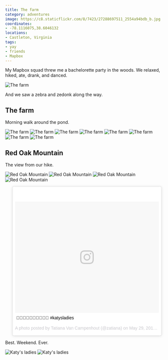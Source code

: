 ```yaml
---
title: The farm
category: adventures
image: https://c8.staticflickr.com/8/7423/27288697511_2554a94bdb_b.jpg
coordinates:
- -78.1116075,38.6046132
locations:
- Castleton, Virginia
tags:
- yay
- friends
- Mapbox
---
```


My Mapbox squad threw me a bachelorette party in the woods. We relaxed, hiked, ate, drank, and danced. 

<div class="photos">
<img src="https://c1.staticflickr.com/8/7479/27325712696_2d3600f0d2_b.jpg" alt="The farm">
</div>

And we saw a zebra and zedonk along the way.

## The farm

Morning walk around the pond.

<div class="photos">
<img src="https://c2.staticflickr.com/8/7014/26752682473_84e68d6030_b.jpg" alt="The farm" class="img-half">
<img src="https://c4.staticflickr.com/8/7005/27359142235_95182e915c_b.jpg" alt="The farm" class="img-half">

<img src="https://c8.staticflickr.com/8/7423/27288697511_2554a94bdb_b.jpg" alt="The farm">

<img src="https://c3.staticflickr.com/8/7341/27325741506_b38eff70db_b.jpg" alt="The farm" class="img-half">
<img src="https://c5.staticflickr.com/8/7691/27083793980_13fbb19440_b.jpg" alt="The farm" class="img-half">

<img src="https://c4.staticflickr.com/8/7261/27288690491_1cea63853e_b.jpg" alt="The farm">

<img src="https://c1.staticflickr.com/8/7787/27325743776_674bfe91dd_b.jpg" alt="The farm">

<img src="https://c1.staticflickr.com/8/7337/26751764824_a4c51ee833_b.jpg" alt="The farm">
</div>

## Red Oak Mountain

The view from our hike.

<div class="photos">
<img src="https://c4.staticflickr.com/8/7133/27288677451_d7b949f766_b.jpg" alt="Red Oak Mountain">

<img src="https://c6.staticflickr.com/8/7741/27359149005_9172000a8d_b.jpg" alt="Red Oak Mountain" class="img-half">
<img src="https://c3.staticflickr.com/8/7299/27261462442_9e402e225a_b.jpg" alt="Red Oak Mountain" class="img-half">

<img src="https://c3.staticflickr.com/8/7527/27261527842_3a576ec583_h.jpg" alt="Red Oak Mountain">

<blockquote class="instagram-media" data-instgrm-captioned data-instgrm-version="7" style=" background:#FFF; border:0; border-radius:3px; box-shadow:0 0 1px 0 rgba(0,0,0,0.5),0 1px 10px 0 rgba(0,0,0,0.15); padding:0;"><div style="padding:8px;"> <div style=" background:#F8F8F8; line-height:0; margin-top:40px; padding:38.6111111111% 0; text-align:center; width:100%;"> <div style=" background:url(data:image/png;base64,iVBORw0KGgoAAAANSUhEUgAAACwAAAAsCAMAAAApWqozAAAABGdBTUEAALGPC/xhBQAAAAFzUkdCAK7OHOkAAAAMUExURczMzPf399fX1+bm5mzY9AMAAADiSURBVDjLvZXbEsMgCES5/P8/t9FuRVCRmU73JWlzosgSIIZURCjo/ad+EQJJB4Hv8BFt+IDpQoCx1wjOSBFhh2XssxEIYn3ulI/6MNReE07UIWJEv8UEOWDS88LY97kqyTliJKKtuYBbruAyVh5wOHiXmpi5we58Ek028czwyuQdLKPG1Bkb4NnM+VeAnfHqn1k4+GPT6uGQcvu2h2OVuIf/gWUFyy8OWEpdyZSa3aVCqpVoVvzZZ2VTnn2wU8qzVjDDetO90GSy9mVLqtgYSy231MxrY6I2gGqjrTY0L8fxCxfCBbhWrsYYAAAAAElFTkSuQmCC); display:block; height:44px; margin:0 auto -44px; position:relative; top:-22px; width:44px;"></div></div> <p style=" margin:8px 0 0 0; padding:0 4px;"> <a href="https://www.instagram.com/p/BF_-z9OxGnb/" style=" color:#000; font-family:Arial,sans-serif; font-size:14px; font-style:normal; font-weight:normal; line-height:17px; text-decoration:none; word-wrap:break-word;" target="_blank">💁🏻🙆🏻👰🏼🙌🏻🤗🤔 #katysladies</a></p> <p style=" color:#c9c8cd; font-family:Arial,sans-serif; font-size:14px; line-height:17px; margin-bottom:0; margin-top:8px; overflow:hidden; padding:8px 0 7px; text-align:center; text-overflow:ellipsis; white-space:nowrap;">A photo posted by Tatiana Van Campenhout (@zatiana) on <time style=" font-family:Arial,sans-serif; font-size:14px; line-height:17px;" datetime="2016-05-29T17:34:14+00:00">May 29, 2016 at 10:34am PDT</time></p></div></blockquote>
<script async defer src="//platform.instagram.com/en_US/embeds.js"></script>
</div>


Best. Weekend. Ever.

<div class="photos">
<img src="https://c5.staticflickr.com/8/7053/27261969932_d97bdc6dd9_b.jpg" class="img-half" alt="Katy's ladies">
<img src="https://c2.staticflickr.com/8/7231/26753235073_11f5d23dc5_b.jpg" class="img-half" alt="Katy's ladies">
</div>
